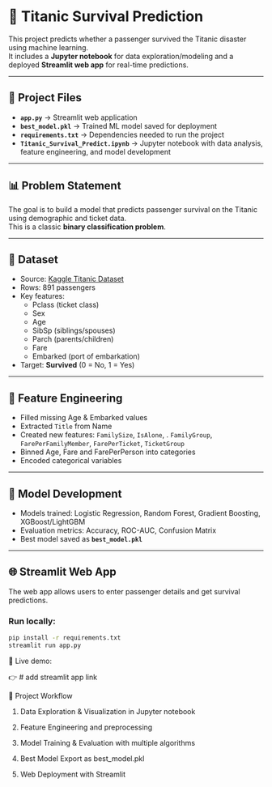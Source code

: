 # 🚢 Titanic Survival Prediction

This project predicts whether a passenger survived the Titanic disaster using machine learning.  
It includes a **Jupyter notebook** for data exploration/modeling and a deployed **Streamlit web app** for real-time predictions.

---

## 📂 Project Files

- **`app.py`** → Streamlit web application  
- **`best_model.pkl`** → Trained ML model saved for deployment  
- **`requirements.txt`** → Dependencies needed to run the project  
- **`Titanic_Survival_Predict.ipynb`** → Jupyter notebook with data analysis, feature engineering, and model development  

---

## 📊 Problem Statement
The goal is to build a model that predicts passenger survival on the Titanic using demographic and ticket data.  
This is a classic **binary classification problem**.

---

## 📑 Dataset
- Source: [Kaggle Titanic Dataset](https://www.kaggle.com/c/titanic)  
- Rows: 891 passengers  
- Key features:  
  - Pclass (ticket class)  
  - Sex  
  - Age  
  - SibSp (siblings/spouses)  
  - Parch (parents/children)  
  - Fare  
  - Embarked (port of embarkation)  
- Target: **Survived** (0 = No, 1 = Yes)  

---

## 🔧 Feature Engineering
- Filled missing Age & Embarked values  
- Extracted `Title` from Name  
- Created new features: `FamilySize`, `IsAlone`, . `FamilyGroup`, `FarePerFamilyMember`, `FarePerTicket`, `TicketGroup`
- Binned Age, Fare and FarePerPerson into categories  
- Encoded categorical variables  

---

## 🤖 Model Development
- Models trained: Logistic Regression, Random Forest, Gradient Boosting, XGBoost/LightGBM  
- Evaluation metrics: Accuracy, ROC-AUC, Confusion Matrix  
- Best model saved as **`best_model.pkl`**  

---

## 🌐 Streamlit Web App
The web app allows users to enter passenger details and get survival predictions.

### Run locally:
```bash
pip install -r requirements.txt
streamlit run app.py
```

🚀 Live demo:

👉  # add streamlit app link

📂 Project Workflow

1. Data Exploration & Visualization in Jupyter notebook

2. Feature Engineering and preprocessing

3. Model Training & Evaluation with multiple algorithms

4. Best Model Export as best_model.pkl

5. Web Deployment with Streamlit